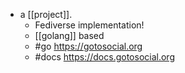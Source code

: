 - a [[project]].
  - Fediverse implementation!
  - [[golang]] based
  - #go https://gotosocial.org
  - #docs https://docs.gotosocial.org
